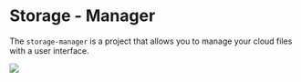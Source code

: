 # Storage - Manager
The `storage-manager` is a project that allows you to manage your cloud files with a user interface.

![](static/gif/storage-manager.gif)